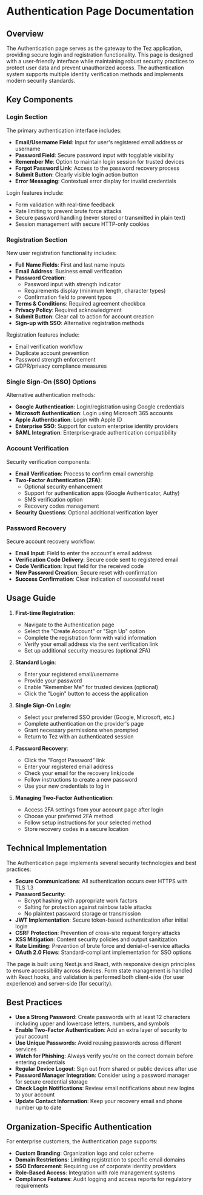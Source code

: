 # Authentication Page Documentation

## Overview

The Authentication page serves as the gateway to the Tez application, providing secure login and registration functionality. This page is designed with a user-friendly interface while maintaining robust security practices to protect user data and prevent unauthorized access. The authentication system supports multiple identity verification methods and implements modern security standards.

## Key Components

### Login Section

The primary authentication interface includes:

- **Email/Username Field**: Input for user's registered email address or username
- **Password Field**: Secure password input with togglable visibility
- **Remember Me**: Option to maintain login session for trusted devices
- **Forgot Password Link**: Access to the password recovery process
- **Submit Button**: Clearly visible login action button
- **Error Messaging**: Contextual error display for invalid credentials

Login features include:
- Form validation with real-time feedback
- Rate limiting to prevent brute force attacks
- Secure password handling (never stored or transmitted in plain text)
- Session management with secure HTTP-only cookies

### Registration Section

New user registration functionality includes:

- **Full Name Fields**: First and last name inputs
- **Email Address**: Business email verification
- **Password Creation**: 
  - Password input with strength indicator
  - Requirements display (minimum length, character types)
  - Confirmation field to prevent typos
- **Terms & Conditions**: Required agreement checkbox
- **Privacy Policy**: Required acknowledgment
- **Submit Button**: Clear call to action for account creation
- **Sign-up with SSO**: Alternative registration methods

Registration features include:
- Email verification workflow
- Duplicate account prevention
- Password strength enforcement
- GDPR/privacy compliance measures

### Single Sign-On (SSO) Options

Alternative authentication methods:

- **Google Authentication**: Login/registration using Google credentials
- **Microsoft Authentication**: Login using Microsoft 365 accounts
- **Apple Authentication**: Login with Apple ID
- **Enterprise SSO**: Support for custom enterprise identity providers
- **SAML Integration**: Enterprise-grade authentication compatibility

### Account Verification

Security verification components:

- **Email Verification**: Process to confirm email ownership
- **Two-Factor Authentication (2FA)**: 
  - Optional security enhancement
  - Support for authentication apps (Google Authenticator, Authy)
  - SMS verification option
  - Recovery codes management
- **Security Questions**: Optional additional verification layer

### Password Recovery

Secure account recovery workflow:

- **Email Input**: Field to enter the account's email address
- **Verification Code Delivery**: Secure code sent to registered email
- **Code Verification**: Input field for the received code
- **New Password Creation**: Secure reset with confirmation
- **Success Confirmation**: Clear indication of successful reset

## Usage Guide

1. **First-time Registration**:
   - Navigate to the Authentication page
   - Select the "Create Account" or "Sign Up" option
   - Complete the registration form with valid information
   - Verify your email address via the sent verification link
   - Set up additional security measures (optional 2FA)

2. **Standard Login**:
   - Enter your registered email/username
   - Provide your password
   - Enable "Remember Me" for trusted devices (optional)
   - Click the "Login" button to access the application

3. **Single Sign-On Login**:
   - Select your preferred SSO provider (Google, Microsoft, etc.)
   - Complete authentication on the provider's page
   - Grant necessary permissions when prompted
   - Return to Tez with an authenticated session

4. **Password Recovery**:
   - Click the "Forgot Password" link
   - Enter your registered email address
   - Check your email for the recovery link/code
   - Follow instructions to create a new password
   - Use your new credentials to log in

5. **Managing Two-Factor Authentication**:
   - Access 2FA settings from your account page after login
   - Choose your preferred 2FA method
   - Follow setup instructions for your selected method
   - Store recovery codes in a secure location

## Technical Implementation

The Authentication page implements several security technologies and best practices:

- **Secure Communications**: All authentication occurs over HTTPS with TLS 1.3
- **Password Security**: 
  - Bcrypt hashing with appropriate work factors
  - Salting for protection against rainbow table attacks
  - No plaintext password storage or transmission
- **JWT Implementation**: Secure token-based authentication after initial login
- **CSRF Protection**: Prevention of cross-site request forgery attacks
- **XSS Mitigation**: Content security policies and output sanitization
- **Rate Limiting**: Prevention of brute force and denial-of-service attacks
- **OAuth 2.0 Flows**: Standard-compliant implementation for SSO options

The page is built using Next.js and React, with responsive design principles to ensure accessibility across devices. Form state management is handled with React hooks, and validation is performed both client-side (for user experience) and server-side (for security).

## Best Practices

- **Use a Strong Password**: Create passwords with at least 12 characters including upper and lowercase letters, numbers, and symbols
- **Enable Two-Factor Authentication**: Add an extra layer of security to your account
- **Use Unique Passwords**: Avoid reusing passwords across different services
- **Watch for Phishing**: Always verify you're on the correct domain before entering credentials
- **Regular Device Logout**: Sign out from shared or public devices after use
- **Password Manager Integration**: Consider using a password manager for secure credential storage
- **Check Login Notifications**: Review email notifications about new logins to your account
- **Update Contact Information**: Keep your recovery email and phone number up to date

## Organization-Specific Authentication

For enterprise customers, the Authentication page supports:

- **Custom Branding**: Organization logo and color scheme
- **Domain Restrictions**: Limiting registration to specific email domains
- **SSO Enforcement**: Requiring use of corporate identity providers
- **Role-Based Access**: Integration with role management systems
- **Compliance Features**: Audit logging and access reports for regulatory requirements 